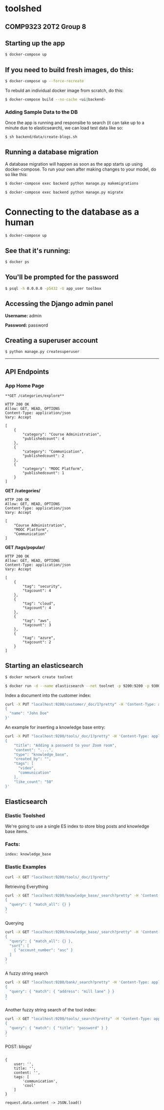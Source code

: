 # toolshed


## COMP9323 20T2 Group 8

## Starting up the app
```bash
$ docker-compose up
```
## If you need to build fresh images, do this:
```bash
$ docker-compose up --force-recreate
```

To rebuld an individual docker image from scratch, do this:
```bash
$ docker-compose build --no-cache <ui|backend>
```

### Adding Sample Data to the DB
Once the app is running and responsibe to search (it can take up to a minute due to elasticsearch),
we can load test data like so:
```bash
$ sh backend/data/create-blogs.sh
```

## Running a database migration

A database migration will happen as soon as the app starts up using docker-compose.
To run your own after making changes to your model, do so like this:

```bash
$ docker-compose exec backend python manage.py makemigrations

$ docker-compose exec backend python manage.py migrate
```

# Connecting to the database as a human

```bash
$ docker-compose up
```

## See that it's running:
```bash
$ docker ps
```

## You'll be prompted for the password
```bash
$ psql -h 0.0.0.0 -p5432 -U app_user toolbox
```

## Accessing the Django admin panel
**Username:** admin

**Password:** password

## Creating a superuser account
```bash
$ python manage.py createsuperuser
```
___

## API Endpoints

### App Home Page
```
**GET /categories/explore**
```

```
HTTP 200 OK
Allow: GET, HEAD, OPTIONS
Content-Type: application/json
Vary: Accept

[
    {
        "category": "Course Administration",
        "publishedcount": 4
    },
    {
        "category": "Communication",
        "publishedcount": 2
    },
    {
        "category": "MOOC Platform",
        "publishedcount": 1
    }
]
```

**GET /categories/**
```
HTTP 200 OK
Allow: GET, HEAD, OPTIONS
Content-Type: application/json
Vary: Accept

[
    "Course Administration",
    "MOOC Platform",
    "Communication"
]
```

**GET /tags/popular/**
```
HTTP 200 OK
Allow: GET, HEAD, OPTIONS
Content-Type: application/json
Vary: Accept

[
    {
        "tag": "security",
        "tagcount": 4
    },
    {
        "tag": "cloud",
        "tagcount": 4
    },
    {
        "tag": "aws",
        "tagcount": 3
    },
    {
        "tag": "azure",
        "tagcount": 2
    }
]
```




## Starting an elasticsearch
```bash
$ docker network create toolnet

$ docker run -d --name elasticsearch --net toolnet -p 9200:9200 -p 9300:9300 -e "discovery.type=single-node" elasticsearch:7.8.0
```

Index a document into the customer index:
```bash
curl -X PUT "localhost:9200/customer/_doc/1?pretty" -H 'Content-Type: application/json' -d'
{
  "name": "John Doe"
}'
```

An example for inserting a knowledge base entry:
```bash
curl -X PUT "localhost:9200/tools/_doc/1?pretty" -H 'Content-Type: application/json' -d'
{
    "title": "Adding a password to your Zoom room",
    "content": "....",
    "type": "knowledge_base",
    "created_by": "",
    "tags": [
      "video",
      "communication"
    ],
    "like_count": "50"
}'
```


## Elasticsearch

### Elastic Toolshed
We're going to use a single ES index to store blog posts and knowledge base items.

### Facts:
```bash
index: knowledge_base
```

### Elastic Examples
```bash
curl -X GET "localhost:9200/tools/_doc/1?pretty"
```

Retrieving Everything
```bash
curl -X GET "localhost:9200/knowledge_base/_search?pretty" -H 'Content-Type: application/json' -d'
{
  "query": { "match_all": {} }
}
'
```

Querying
```bash
curl -X GET "localhost:9200/knowledge_base/_search?pretty" -H 'Content-Type: application/json' -d'
{
  "query": { "match_all": {} },
  "sort": [
    { "account_number": "asc" }
  ]
}
'
```


A fuzzy string search
```bash
curl -X GET "localhost:9200/bank/_search?pretty" -H 'Content-Type: application/json' -d'
{
  "query": { "match": { "address": "mill lane" } }
}
'
```

Another fuzzy string search of the tool index:
```bash
curl -X GET "localhost:9200/tools/_search?pretty" -H 'Content-Type: application/json' -d'
{
  "query": { "match": { "title": "password" } }
}
'
```




POST: blogs/

```request.data:

{
    user: '',
    title: '',
    content: '',
    tags: [
        'communication',
        'cool'
    ]
}

request.data.content -> JSON.load()
```

